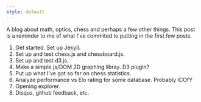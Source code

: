 ```yaml
---
style: default
---
```


A blog about math, optics, chess and perhaps a few other things.
This post is a reminder to me of what I've commited to putting in the first few posts.

  1. Get started. Set up Jekyll.
  2. Set up and test chess.js and chessboard.js.
  3. Set up and test d3.js.
  4. Make a simple js/DOM 2D graphing libray. D3 plugin?
  5. Put up what I've got so far on chess statistics.
  6. Analyze performance vs Elo rating for some database. Probably ICOfY
  7. Opening explorer.
  8. Disqus, github feedback, etc.
